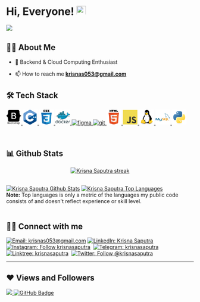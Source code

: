 # Hi, Everyone! <img src="https://media.giphy.com/media/hvRJCLFzcasrR4ia7z/giphy.gif" width="25px" height="25px">

<img src="https://raw.githubusercontent.com/Asmit2952/Asmit2952/master/src/header_.png?token=ATQS65TR7ETTG5RLJUDIDBLBN34HE">

## 🙋‍♂️ About Me

- 🌱 Backend & Cloud Computing Enthusiast

- 📫 How to reach me **krisnas053@gmail.com**

## 🛠 Tech Stack

<p align="left"> <a href="https://getbootstrap.com" target="_blank" rel="noreferrer"> <img src="https://raw.githubusercontent.com/devicons/devicon/master/icons/bootstrap/bootstrap-plain-wordmark.svg" alt="bootstrap" width="40" height="40"/> </a> <a href="https://www.w3schools.com/cpp/" target="_blank" rel="noreferrer"> <img src="https://raw.githubusercontent.com/devicons/devicon/master/icons/cplusplus/cplusplus-original.svg" alt="cplusplus" width="40" height="40"/> </a> <a href="https://www.w3schools.com/css/" target="_blank" rel="noreferrer"> <img src="https://raw.githubusercontent.com/devicons/devicon/master/icons/css3/css3-original-wordmark.svg" alt="css3" width="40" height="40"/> </a> <a href="https://www.docker.com/" target="_blank" rel="noreferrer"> <img src="https://raw.githubusercontent.com/devicons/devicon/master/icons/docker/docker-original-wordmark.svg" alt="docker" width="40" height="40"/> </a> <a href="https://www.figma.com/" target="_blank" rel="noreferrer"> <img src="https://www.vectorlogo.zone/logos/figma/figma-icon.svg" alt="figma" width="40" height="40"/> </a> <a href="https://git-scm.com/" target="_blank" rel="noreferrer"> <img src="https://www.vectorlogo.zone/logos/git-scm/git-scm-icon.svg" alt="git" width="40" height="40"/> </a> <a href="https://www.w3.org/html/" target="_blank" rel="noreferrer"> <img src="https://raw.githubusercontent.com/devicons/devicon/master/icons/html5/html5-original-wordmark.svg" alt="html5" width="40" height="40"/> </a> <a href="https://developer.mozilla.org/en-US/docs/Web/JavaScript" target="_blank" rel="noreferrer"> <img src="https://raw.githubusercontent.com/devicons/devicon/master/icons/javascript/javascript-original.svg" alt="javascript" width="40" height="40"/> </a> <a href="https://www.linux.org/" target="_blank" rel="noreferrer"> <img src="https://raw.githubusercontent.com/devicons/devicon/master/icons/linux/linux-original.svg" alt="linux" width="40" height="40"/> </a> <a href="https://www.mysql.com/" target="_blank" rel="noreferrer"> <img src="https://raw.githubusercontent.com/devicons/devicon/master/icons/mysql/mysql-original-wordmark.svg" alt="mysql" width="40" height="40"/> </a> <a href="https://www.python.org" target="_blank" rel="noreferrer"> <img src="https://raw.githubusercontent.com/devicons/devicon/master/icons/python/python-original.svg" alt="python" width="40" height="40"/> </a> </p>

<!-- [![React Badge](https://img.shields.io/badge/-React-61DBFB?style=for-the-badge&labelColor=black&logo=react&logoColor=61DBFB)](#)  [![Javascript Badge](https://img.shields.io/badge/-Javascript-F0DB4F?style=for-the-badge&labelColor=black&logo=javascript&logoColor=F0DB4F)](#) [![Typescript Badge](https://img.shields.io/badge/-Typescript-007acc?style=for-the-badge&labelColor=black&logo=typescript&logoColor=007acc)](#) [![Nodejs Badge](https://img.shields.io/badge/-Nodejs-3C873A?style=for-the-badge&labelColor=black&logo=node.js&logoColor=3C873A)](#) [![GraphQL Badge](https://img.shields.io/badge/-GraphQl-e535ab?style=for-the-badge&labelColor=black&logo=node.js&logoColor=e535ab)](#) -->
<br/>

## 📊 Github Stats

<p align="center">
    <a href="https://github.com/krisnasaputtra/github-readme-streak-stats">
        <img title="🔥 Get streak stats for your profile at git.io/streak-stats" alt="Krisna Saputra streak" src="https://github-readme-streak-stats.herokuapp.com/?user=krisnasaputtra&theme=black-ice&hide_border=true&stroke=0000&background=060A0CD0"/>
    </a>
</p>

  <br/>
    <a href="https://github.com/krisnasaputtra/github-readme-stats"><img alt="Krisna Saputra Github Stats" src="https://github-readme-stats.vercel.app/api?username=krisnasaputtra&show_icons=true&count_private=true&theme=react&hide_border=true&bg_color=0D1117" /></a>
  <a href="https://github.com/krisnasaputtra/github-readme-stats"><img alt="Krisna Saputra Top Languages" src="https://github-readme-stats.vercel.app/api/top-langs/?username=krisnasaputtra&langs_count=8&count_private=true&layout=compact&theme=react&hide_border=true&bg_color=0D1117" /></a>
  <br/>
  <b>Note:</b> Top languages is only a metric of the languages my public code consists of and doesn't reflect experience or skill level.

<br/>
<br/>

## 🤝🏻 Connect with me

[![Email: krisnas053@gmail.com](https://img.shields.io/badge/-krisnas053@gmail.com-D14836?style=flat&logo=Gmail&logoColor=white)](mailto:krisnas053@gmail.com)
[![LinkedIn:  Krisna Saputra](https://img.shields.io/badge/-LinkedIn-blue?style=flat&logo=Linkedin&logoColor=white&link=https://www.linkedin.com/in/krisna-saputra-198930222)](https://www.linkedin.com/in/krisna-saputra-198930222)&nbsp;
[![Instagram: Follow krisnasaputra](https://img.shields.io/badge/-Instagram-E4405F?style=flat&logo=Instagram&logoColor=white)](https://instagram.com/krisnasaput.ra)&nbsp;
[![Telegram: krisnasaputra](https://img.shields.io/badge/-Telegram-grey?style=flat&logo=Telegram&logoColor=white)](https://instagram.com/krisnasaput.ra)&nbsp;
[![Linktree: krisnasaputra](https://img.shields.io/badge/-Linktree-%2300d15b?style=flat&logo=Linktree&logoColor=white)](https://instagram.com/krisnasaput.ra)&nbsp;
[![Twitter: Follow @krisnasaputra](https://img.shields.io/twitter/follow/krisnasaputra?style=social)](https://instagram.com/krisnasaput.ra)

---

## ❤ Views and Followers

<a href="https://github.com/Meghna-DAS/github-profile-views-counter">
    <img src="https://komarev.com/ghpvc/?username=krisnasaputtra">
</a>
<a href="https://github.com/krisnasaputtra?tab=followers"><img src="https://img.shields.io/github/followers/krisnasaputtra?label=Followers&style=social" alt="GitHub Badge"></a>
